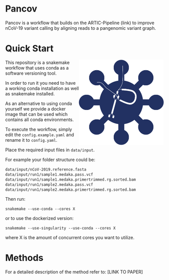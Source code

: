# Pancov

Pancov is a workflow that builds on the ARTIC-Pipeline (link) to improve nCoV-19 variant calling by aligning reads to a pangenomic variant graph.

# Quick Start

<a><img src='doc/logo.png' align="right" height="270" /></a>

This repository is a snakemake workflow that uses conda as a software versioning tool.

In order to run it you need to have a working conda installation as well as snakemake installed.

As an alternative to using conda yourself we provide a docker image that can be used which contains all conda environments.

To execute the workflow, simply edit the ```config.example.yaml``` and rename it to ```config.yaml```.

Place the required input files in ```data/input```.

For example your folder structure could be:

```
data/input/nCoV-2019.reference.fasta
data/input/run1/sample1.medaka.pass.vcf
data/input/run1/sample1.medaka.primertrimmed.rg.sorted.bam
data/input/run1/sample2.medaka.pass.vcf
data/input/run1/sample2.medaka.primertrimmed.rg.sorted.bam
```

Then run:

```
snakemake --use-conda --cores X
```

or to use the dockerized version:

```
snakemake --use-singularity --use-conda --cores X
```

where X is the amount of concurrent cores you want to utilize.

# Methods

For a detailed description of the method refer to: [LINK TO PAPER]
